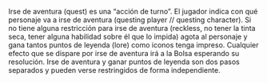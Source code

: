 Irse de aventura (quest) es una “acción de turno”. El jugador indica con qué personaje va a irse de aventura (questing player // questing character). Si no tiene alguna restricción para irse de aventura (reckless, no tener la tinta seca, tener alguna habilidad sobre él que lo impida) agota al personaje y gana tantos puntos de leyenda (lore) como iconos tenga impreso. Cualquier efecto que se dispare por irse de aventura irá a la Bolsa esperando su resolución. Irse de aventura y ganar puntos de leyenda son dos pasos separados y pueden verse restringidos de forma independiente.